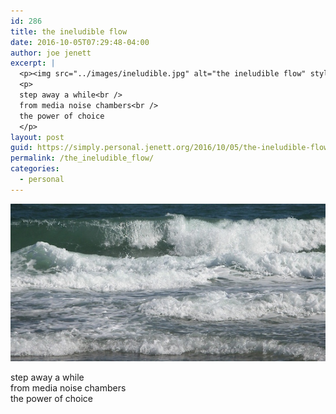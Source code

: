 ```yaml
---
id: 286
title: the ineludible flow
date: 2016-10-05T07:29:48-04:00
author: joe jenett
excerpt: |
  <p><img src="../images/ineludible.jpg" alt="the ineludible flow" style="border:none;" /></p>
  <p>
  step away a while<br />
  from media noise chambers<br />
  the power of choice
  </p>
layout: post
guid: https://simply.personal.jenett.org/2016/10/05/the-ineludible-flow/
permalink: /the_ineludible_flow/
categories:
  - personal
---
```

<img src="../images/ineludible.jpg" alt="the ineludible flow" style="border:none;" />

step away a while  
from media noise chambers  
the power of choice